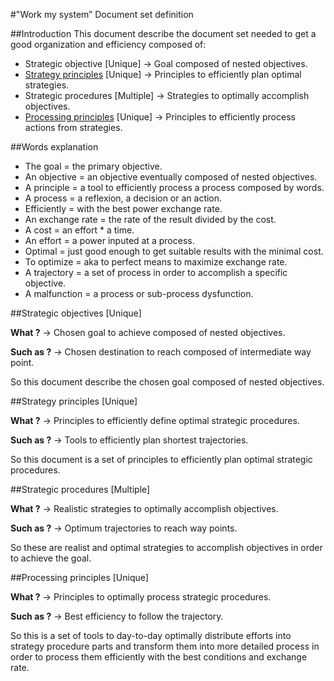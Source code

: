 #"Work my system” Document set definition

##Introduction
This document describe the document set needed to get a good organization and efficiency composed of:
* Strategic objective [Unique] 	     → Goal composed of nested objectives.
* [Strategy principles](https://github.com) [Unique] 	     → Principles to efficiently plan optimal strategies.
* Strategic procedures [Multiple]  → Strategies to optimally accomplish objectives.
* [Processing principles](https://github.com) [Unique]   → Principles to efficiently process actions from strategies.

##Words explanation
* The goal = the primary objective.
* An objective = an objective eventually composed of nested objectives.
* A principle = a tool to efficiently process a process composed by words.
* A process = a reflexion, a decision or an action.
* Efficiently = with the best power exchange rate.
* An exchange rate = the rate of the result divided by the cost.
* A cost = an effort * a time.
* An effort = a power inputed at a process.
* Optimal = just good enough to get suitable results with the minimal cost.
* To optimize = aka to perfect means to maximize exchange rate.
* A trajectory = a set of process in order to accomplish a specific objective.
* A malfunction = a process or sub-process dysfunction.

##Strategic objectives [Unique]

**What ?** → Chosen goal to achieve composed of nested objectives.

**Such as ?** → Chosen destination to reach composed of intermediate way point.

So this document describe the chosen goal composed of nested objectives.

##Strategy principles [Unique]

**What ?** → Principles to efficiently define optimal strategic procedures.

**Such as ?** → Tools to efficiently plan shortest trajectories. 

So this document is a set of principles to efficiently plan optimal strategic procedures.

##Strategic procedures [Multiple]

**What ?** → Realistic strategies to optimally accomplish objectives.

**Such as ?** → Optimum trajectories to reach way points.

So these are realist and optimal strategies to accomplish objectives in order to achieve the goal.

##Processing principles [Unique]

**What ?** → Principles to optimally process strategic procedures.

**Such as ?** → Best efficiency to follow the trajectory.

So this is a set of tools to day-to-day optimally distribute efforts into strategy procedure parts and transform them into more detailed process in order to process them efficiently with the best conditions and exchange rate.
